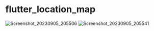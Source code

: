 # flutter_location_map

![Screenshot_20230905_205506](https://github.com/goutam2597/RealTimeLocationTracker/assets/134217195/05b83371-de92-4ff2-87de-d17c9e17545a)
![Screenshot_20230905_205541](https://github.com/goutam2597/RealTimeLocationTracker/assets/134217195/9d8f692c-e596-4c5d-9714-e24a790bee81)
